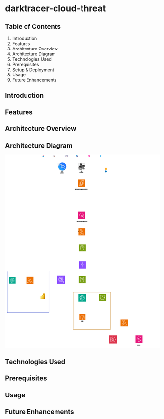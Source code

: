 # darktracer-cloud-threat  

## Table of Contents  
1. Introduction  
2. Features  
3. Architecture Overview  
4. Architecture Diagram  
5. Technologies Used  
6. Prerequisites  
7. Setup & Deployment  
8. Usage  
9. Future Enhancements  

## Introduction  


## Features  

## Architecture Overview  


## Architecture Diagram  
![Architecture Diagram](architecture.png)

## Technologies Used  


## Prerequisites  
 

## Usage

## Future Enhancements
